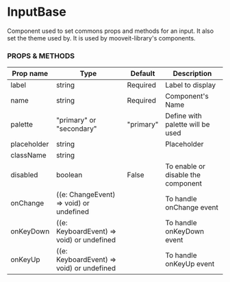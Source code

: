 # InputBase
<p>
Component used to set commons props and methods for an input. It also set the theme used by.
It is used by mooveit-library's components.
</p>

### PROPS & METHODS
| Prop name   |Type| Default|Description|
| --------- |-------|-------|-------|
| label    | 	string |Required| Label to display |
| name    | 	string |Required| Component's Name |
| palette |"primary" or "secondary" |"primary"| Define with palette will be used |
| placeholder| 	string ||Placeholder|
| className| 	string ||  |
| disabled    | boolean |False| To enable or disable the component |
| onChange	    | ((e: ChangeEvent<HTMLInputElement>) => void) or undefined || To handle onChange event |
| onKeyDown	    | ((e: KeyboardEvent<HTMLInputElement>) => void) or undefined || To handle onKeyDown event |
| onKeyUp	    | ((e: KeyboardEvent<HTMLInputElement>) => void) or undefined || To handle onKeyUp event |